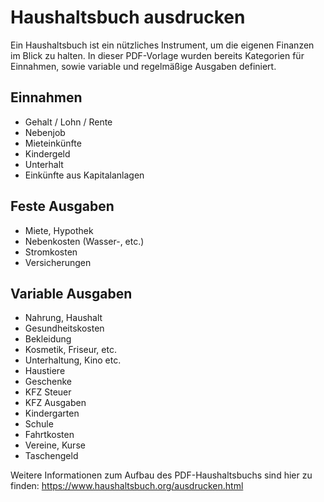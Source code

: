# Haushaltsbuch ausdrucken
Ein Haushaltsbuch ist ein nützliches Instrument, um die eigenen Finanzen im Blick zu halten. In dieser PDF-Vorlage wurden bereits Kategorien für Einnahmen, sowie variable und regelmäßige Ausgaben definiert.

## Einnahmen
* Gehalt / Lohn / Rente
* Nebenjob
* Mieteinkünfte
* Kindergeld
* Unterhalt
* Einkünfte aus Kapitalanlagen

## Feste Ausgaben
* Miete, Hypothek
* Nebenkosten (Wasser-, etc.)
* Stromkosten
* Versicherungen

## Variable Ausgaben
* Nahrung, Haushalt
* Gesundheitskosten
* Bekleidung
* Kosmetik, Friseur, etc.
* Unterhaltung, Kino etc.
* Haustiere
* Geschenke
* KFZ Steuer
* KFZ Ausgaben
* Kindergarten
* Schule
* Fahrtkosten
* Vereine, Kurse
* Taschengeld

Weitere Informationen zum Aufbau des PDF-Haushaltsbuchs sind hier zu finden: https://www.haushaltsbuch.org/ausdrucken.html
